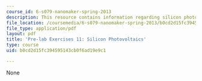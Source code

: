 ```yaml
---
course_id: 6-s079-nanomaker-spring-2013
description: This resource contains information regarding silicon photovoltaics.
file_location: /coursemedia/6-s079-nanomaker-spring-2013/b0cd2d15fc394595143cb0f6ad19e9c1_MIT6_S079S13_prelab11.pdf
file_type: application/pdf
layout: pdf
title: 'Pre-lab Exercises 11: Silicon Photovoltaics'
type: course
uid: b0cd2d15fc394595143cb0f6ad19e9c1

---
```

None